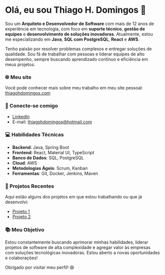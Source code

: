 # Olá, eu sou Thiago H. Domingos 👋

Sou um **Arquiteto e Desenvolvedor de Software** com mais de 12 anos de experiência em tecnologia, com foco em **suporte técnico**, **gestão de equipes** e **desenvolvimento de soluções inovadoras**. Atualmente, estou me especializando em **Java**, **SQL com PostgreSQL**, **React** e **AWS**.

Tenho paixão por resolver problemas complexos e entregar soluções de qualidade. Sou fã de trabalhar com pessoas e liderar equipes de alto desempenho, sempre buscando aprendizado contínuo e eficiência em meus projetos.

### 🌐 Meu site
Você pode conhecer mais sobre meu trabalho em meu site pessoal:  
[thiagohdomingos.com](https://thiagohdomingos.com)

### 📍 Conecte-se comigo
- [LinkedIn](https://www.linkedin.com/in/thiagohdomingos/)
- E-mail: thiagohdomingos@hotmail.com

### 💻 Habilidades Técnicas
- **Backend**: Java, Spring Boot
- **Frontend**: React, Material UI, TypeScript
- **Banco de Dados**: SQL, PostgreSQL
- **Cloud**: AWS
- **Metodologias Ágeis**: Scrum, Kanban
- **Ferramentas**: Git, Docker, Jenkins, Maven

### 🚀 Projetos Recentes
Aqui estão alguns dos projetos em que estou trabalhando ou que já desenvolvi:
- [Projeto 1](https://github.com/THDomingos/THDomingos)
- [Projeto 2](https://github.com/THDomingos/patient_management)

### 📚 Meu Objetivo
Estou constantemente buscando aprimorar minhas habilidades, liderar projetos de software de alta complexidade e agregar valor às empresas com soluções tecnológicas inovadoras. Estou aberto a novas oportunidades e colaborações!

Obrigado por visitar meu perfil! 😄
